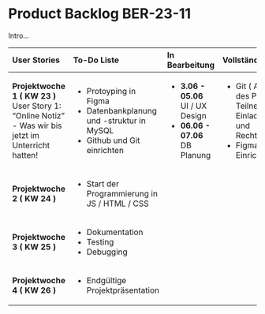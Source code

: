 # Product Backlog BER-23-11

Intro...


| User Stories | To-Do Liste | In Bearbeitung | Vollständig |
| :---- | :--- | :---- | :--- |
| **Projektwoche 1 ( KW 23 )** <br> User Story 1: “Online Notiz” <br> - Was wir bis jetzt im Unterricht hatten! | <ul><li>Protoyping in Figma</li><li>Datenbankplanung und -struktur in MySQL</li><li>Github und Git einrichten</li></ul> | <ul><li>**3.06 - 05.06** <br> UI / UX Design</li> <li>**06.06 - 07.06** <br>  DB Planung</li></ul> | <ul><li>Git ( Anlegen des Projektes, <br> Teilnehmer Einladungen und Rechtevergabe)</li><li>Figma-Einrichtung</li></ul> |
| **Projektwoche 2 ( KW 24 )** <br>  | <ul><li>Start der Programmierung in JS / HTML / CSS</li></ul> |  |  |
| **Projektwoche 3 ( KW 25 )** <br>  | <ul><li>Dokumentation</li> <li>Testing</li> <li>Debugging</li></ul> |  |  |
| **Projektwoche 4 ( KW 26 )** <br>  | <ul><li>Endgültige Projektpräsentation</li></ul> |  |  |
